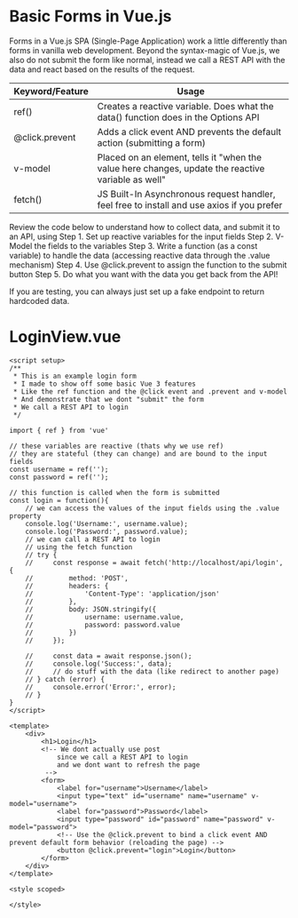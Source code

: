 # Basic Forms in Vue.js
Forms in a Vue.js SPA (Single-Page Application) work a little differently than forms in vanilla web development.
Beyond the syntax-magic of Vue.js, we also do not submit the form like normal, instead we call a REST API with the data
and react based on the results of the request.

| Keyword/Feature | Usage |
|----------|----------|
| ref()  | Creates a reactive variable. Does what the data() function does in the Options API|
| @click.prevent | Adds a click event AND prevents the default action \(submitting a form) |
| v-model | Placed on an element, tells it "when the value here changes, update the reactive variable as well" |
| fetch() | JS Built-In Asynchronous request handler, feel free to install and use axios if you prefer |

Review the code below to understand how to collect data, and submit it to an API, using
Step 1. Set up reactive variables for the input fields
Step 2. V-Model the fields to the variables
Step 3. Write a function (as a const variable) to handle the data (accessing reactive data through the .value mechanism)
Step 4. Use @click.prevent to assign the function to the submit button
Step 5. Do what you want with the data you get back from the API!

If you are testing, you can always just set up a fake endpoint to return hardcoded data.

# LoginView.vue
```vue
<script setup>
/**
 * This is an example login form
 * I made to show off some basic Vue 3 features
 * Like the ref function and the @click event and .prevent and v-model
 * And demonstrate that we dont "submit" the form
 * We call a REST API to login
 */

import { ref } from 'vue'

// these variables are reactive (thats why we use ref)
// they are stateful (they can change) and are bound to the input fields
const username = ref('');
const password = ref('');

// this function is called when the form is submitted
const login = function(){
    // we can access the values of the input fields using the .value property
    console.log('Username:', username.value);
    console.log('Password:', password.value);
    // we can call a REST API to login
    // using the fetch function
    // try {
    //     const response = await fetch('http://localhost/api/login', {
    //         method: 'POST',
    //         headers: {
    //             'Content-Type': 'application/json'
    //         },
    //         body: JSON.stringify({
    //             username: username.value,
    //             password: password.value
    //         })
    //     });

    //     const data = await response.json();
    //     console.log('Success:', data);
    //     // do stuff with the data (like redirect to another page)
    // } catch (error) {
    //     console.error('Error:', error);
    // }
}
</script>

<template>
    <div>
        <h1>Login</h1>
        <!-- We dont actually use post 
            since we call a REST API to login
            and we dont want to refresh the page
         -->
        <form>
            <label for="username">Username</label>
            <input type="text" id="username" name="username" v-model="username">
            <label for="password">Password</label>
            <input type="password" id="password" name="password" v-model="password">
            <!-- Use the @click.prevent to bind a click event AND prevent default form behavior (reloading the page) -->
            <button @click.prevent="login">Login</button>
        </form>
    </div>
</template>

<style scoped>

</style>